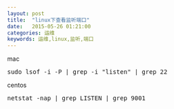 ```yaml
---
layout: post
title:  "linux下查看监听端口"
date:   2015-05-26 01:21:00
categories: 运维
keywords: 运维,linux,监听,端口
---
```


mac
<pre>
sudo lsof -i -P | grep -i "listen" | grep 22
</pre>

centos
<pre>
netstat -nap | grep LISTEN | grep 9001
</pre>